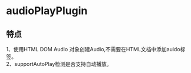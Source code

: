 # audioPlayPlugin


## 特点
1、使用HTML DOM Audio 对象创建Audio,不需要在HTML文档中添加auido标签。  
2、supportAutoPlay检测是否支持自动播放。
